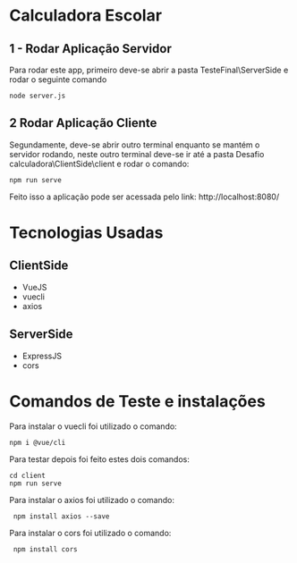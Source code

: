 # Calculadora Escolar

## 1 - Rodar Aplicação Servidor
Para rodar este app, primeiro deve-se abrir a pasta TesteFinal\ServerSide e rodar o seguinte comando
```
node server.js
```

## 2 Rodar Aplicação Cliente
Segundamente, deve-se abrir outro terminal enquanto se mantém o servidor rodando, neste outro terminal deve-se ir até a pasta Desafio calculadora\ClientSide\client e rodar o comando:
```
npm run serve
```

Feito isso a aplicação pode ser acessada pelo link: http://localhost:8080/

# Tecnologias Usadas
## ClientSide
* VueJS
* vuecli
* axios

 ## ServerSide
 * ExpressJS
 * cors

# Comandos de Teste e instalações

Para instalar o vuecli foi utilizado o comando:
```
npm i @vue/cli
```
Para testar depois foi feito estes dois comandos: 
```
cd client
npm run serve
```
Para instalar o axios foi utilizado o comando:
```
 npm install axios --save
```
Para instalar o cors foi utilizado o comando:
```
 npm install cors
 ```